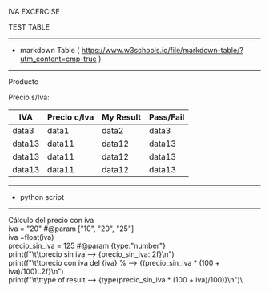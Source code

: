 IVA EXCERCISE

TEST TABLE

***
* markdown Table  ( https://www.w3schools.io/file/markdown-table/?utm_content=cmp-true )
***
Producto

Precio s/Iva:

IVA   | Precio c/Iva  |  My Result |  Pass/Fail | 
---|--- | --- | ---|
data3|data1|data2|data3|
data13|data11|data12|data13|
data13|data11|data12|data13|
data13|data11|data12|data13|

***
*  python script
***
Cálculo del precio con iva\
iva = "20" #@param ["10", "20", "25"]\
iva =float(iva)\
precio_sin_iva = 125 #@param {type:"number"}\
print(f"\t\tprecio sin iva --> {precio_sin_iva:.2f}\n")\
print(f"\t\tprecio con iva del {iva} % --> {(precio_sin_iva * (100 + iva)/100):.2f}\n")\
print(f"\t\ttype of result --> {type(precio_sin_iva * (100 + iva)/100)}\n")\

